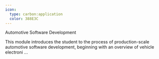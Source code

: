 ```yaml
---
icon:
  type: carbon:application
  color: 388E3C
---
```

Automotive Software Development

This module introduces the student to the process of production-scale automotive software development, beginning with an overview of vehicle electroni ... 
